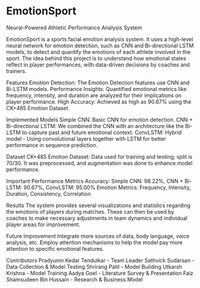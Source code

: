 # EmotionSport
Neural-Powered Athletic Performance Analysis System

EmotionSport is a sports facial emotion analysis system. It uses a high-level neural network for emotion detection, such as CNN and Bi-directional LSTM models, to detect and quantify the emotions of each athlete involved in the sport. The idea behind this project is to understand how emotional states reflect in player performances, with data-driven decisions by coaches and trainers.

Features
Emotion Detection: The Emotion Detection features use CNN and Bi-LSTM models.
Performance Insights: Quantified emotional metrics like frequency, intensity, and duration are analyzed for their implications on player performance.
High Accuracy: Achieved as high as 90.67% using the CK+485 Emotion Dataset.

Implemented Models
Simple CNN: Basic CNN for emotion detection.
CNN + Bi-directional LSTM: We combined the CNN with an architecture like the Bi-LSTM to capture past and future emotional context.
ConvLSTM: Hybrid model - Using convolutional layers together with LSTM for better performance in sequence prediction.

Dataset
CK+485 Emotion Dataset: Data used for training and testing; split is 70/30. It was preprocessed, and augmentation was done to enhance model performance.

Important Performance Metrics
Accuracy: Simple CNN: 98.22%, CNN + Bi-LSTM: 90.67%, ConvLSTM: 95.00%
Emotion Metrics: Frequency, Intensity, Duration, Consistency, Correlation

Results
The system provides several visualizations and statistics regarding the emotions of players during matches.
These can then be used by coaches to make necessary adjustments in team dynamics and individual player areas for improvement.

Future Improvement
Integrate more sources of data, body language, voice analysis, etc. Employ attention mechanisms to help the model pay more attention to specific emotional features.

Contributors
Pradyumn Kedar Tendulkar - Team Leader
Sathvick Sudarsan - Data Collection & Model Testing
Shrirang Patil - Model Building
Utkarsh Krishna - Model Training
Aadya Goel - Literature Survey & Presentation
Faiz Shamsudeen Bin Hussain - Research & Business Model

